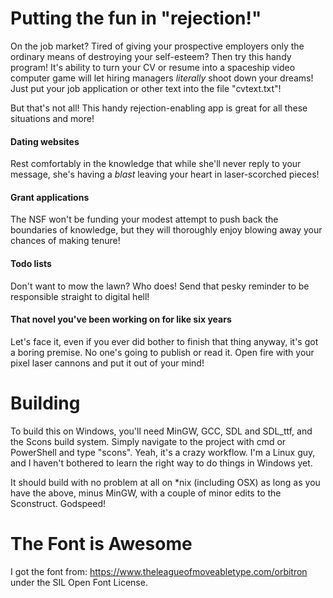 Putting the fun in "rejection!"
===============================

On the job market? Tired of giving your prospective employers only the ordinary
means of destroying your self-esteem? Then try this handy program! It's ability
to turn your CV or resume into a spaceship video computer game will let hiring
managers *literally* shoot down your dreams!  Just put your job application or
other text into the file "cvtext.txt"!

But that's not all! This handy rejection-enabling app is great for all these
situations and more!

#### Dating websites

Rest comfortably in the knowledge that while she'll never reply to your message,
she's having a *blast* leaving your heart in laser-scorched pieces!

#### Grant applications

The NSF won't be funding your modest attempt to push back the boundaries of
knowledge, but they will thoroughly enjoy blowing away your chances of making
tenure!

#### Todo lists

Don't want to mow the lawn? Who does! Send that pesky reminder to be responsible
straight to digital hell!

#### That novel you've been working on for like six years

Let's face it, even if you ever did bother to finish that thing anyway, it's got
a boring premise. No one's going to publish or read it. Open fire with your
pixel laser cannons and put it out of your mind!

Building
========

To build this on Windows, you'll need MinGW, GCC, SDL and SDL_ttf, and the Scons
build system. Simply navigate to the project with cmd or PowerShell and type
"scons". Yeah, it's a crazy workflow. I'm a Linux guy, and I haven't bothered to
learn the right way to do things in Windows yet.

It should build with no problem at all on *nix (including OSX) as long as you
have the above, minus MinGW, with a couple of minor edits to the
Sconstruct. Godspeed! 

The Font is Awesome
============================================

I got the font from: https://www.theleagueofmoveabletype.com/orbitron under the
SIL Open Font License.

